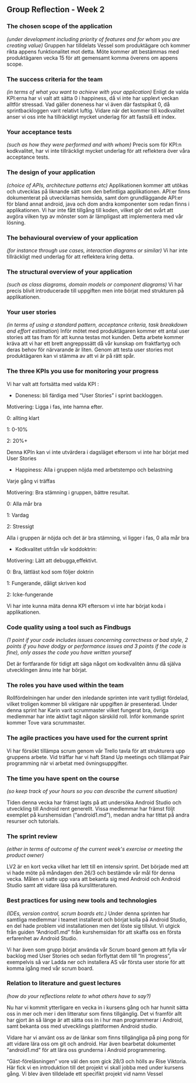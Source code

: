 ## Group Reflection - Week 2

### The chosen scope of the application 
*(under development including priority of features and for whom you are creating value)*
Gruppen har tilldelats Vessel som produktägare och kommer rikta appens funktionalitet mot detta. Möte kommer att bestämmas med produktägaren vecka 15 för att gemensamt komma överens om appens scope.  

### The success criteria for the team
*(in terms of what you want to achieve with your application)*
Enligt de valda KPI:erna har vi valt att sätta 0 i happiness, då vi inte har upplevt veckan alltför stressad. Vad gäller doneness har vi även där fastspikat 0, då sprintbackloggen varit relativt luftig. Vidare när det kommer till kodkvalitet anser vi oss inte ha tillräckligt mycket underlag för att fastslå ett index.

### Your acceptance tests
*(such as how they were performed and with whom)*
Precis som för KPI:n kodkvalitet, har vi inte tillräckligt mycket underlag för att reflektera över våra acceptance tests.

### The design of your application 
*(choice of APIs, architecture patterns etc)*
Applikationen kommer att utökas och utvecklas på liknande sätt som den befintliga applikationen. API:er finns dokumenterat på utvecklarnas hemsida, samt dom grundläggande API:er för bland annat android, java och dom andra komponenter som redan finns i applikationen. Vi har inte fått tillgång till koden, vilket gör det svårt att avgöra vilken typ av mönster som är lämpligast att implementera med vår lösning.

### The behavioural overview of your application
*(for instance through use cases, interaction diagrams or similar)*
Vi har inte tillräckligt med underlag för att reflektera kring detta.

### The structural overview of your application
*(such as class diagrams, domain models or component diagrams)*
Vi har precis blivit introducerade till uppgiften men inte börjat med strukturen på applikationen.

### Your user stories
*(in terms of using a standard pattern, acceptance criteria, task breakdown and effort estimation*)
Inför mötet med produktägaren kommer ett antal user stories att tas fram för att kunna testas mot kunden. Detta arbete kommer kräva att vi har ett brett angreppssätt då vår kunskap om fraktfartyg och deras behov för närvarande är liten. Genom att testa user stories mot produktägaren kan vi stämma av att vi är på rätt spår.


### The three KPIs you use for monitoring your progress

Vi har valt att fortsätta med valda KPI :

* Doneness: bli färdiga med “User Stories” i  sprint backloggen.

Motivering: Ligga i fas, inte hamna efter. 

0: allting klart

1: 0-10%
   
2: 20%+

Denna KPIn kan vi inte utvärdera i dagsläget eftersom vi inte har börjat med User Stories

* Happiness: Alla i gruppen nöjda med arbetstempo och belastning

Varje gång vi träffas

Motivering: Bra stämning i gruppen, bättre resultat. 

0: Alla mår bra

1: Vardag

2: Stressigt

Alla i gruppen är nöjda och det är bra stämning, vi ligger i fas, 0 alla mår bra
    
* Kodkvalitet utifrån vår koddoktrin:

Motivering: Lätt att debugga,effektivt. 

0: Bra, lättläst kod som följer doktrin
         
1: Fungerande, dåligt skriven kod
         
2: Icke-fungerande 
             
Vi har inte kunna mäta denna KPI eftersom vi inte har börjat koda i applikationen. 



### Code quality using a tool such as Findbugs
*(1 point if your code includes issues concerning correctness or bad style, 2 points if you have dodgy or performance issues and 3 points if the code is fine),
  only asses the code you have written yourself*

Det är fortfarande för tidigt att säga något om kodkvalitén ännu då själva utvecklingen ännu inte har börjat.

### The roles you have used within the team

Rollfördelningen har under den inledande sprinten inte varit tydligt fördelad, vilket troligen kommer bli viktigare när uppgiften är presenterad. Under denna sprint har Karin varit scrummaster vilket fungerat bra, övriga medlemmar har inte aktivt tagit någon särskild roll. 
Inför kommande sprint kommer Tove vara scrummaster. 

### The agile practices you have used for the current sprint
Vi har försökt tillämpa scrum genom vår Trello tavla för att strukturera upp gruppens arbete. Vid träffar har vi haft Stand Up meetings och tillämpat Pair programming när vi arbetat med övningsuppgifter.


### The time you have spent on the course
*(so keep track of your hours so you can describe the current situation)*

Tiden denna vecka har främst lagts på att undersöka Android Studio och utveckling till Android rent generellt. Vissa medlemmar har främst följt exemplet på kurshemsidan (“android1.md”), medan andra har tittat på andra resurser och tutorials.


### The sprint review
*(either in terms of outcome of the current week's exercise or meeting the product owner)*

LV2 är en kort vecka vilket har lett till en intensiv sprint. Det började med att vi hade möte på måndagen den 26/3 och bestämde vår mål för denna vecka. Målen vi satte upp vara att bekanta sig med Android och Android Studio samt att vidare läsa på kurslitteraturen. 

### Best practices for using new tools and technologies
*(IDEs, version control, scrum boards etc.)*
Under denna sprinten har samtliga medlemmar i teamet installerat och börjat kolla på Android Studio, en del hade problem vid installationen men det löste sig tillslut. Vi utgick från guiden “Andriod1.md”  från kurshemsidan för att skaffa oss en första erfarenhet av Android Studio.

Vi har även som grupp börjat använda vår Scrum board genom att fylla vår backlog med User Stories och sedan förflyttat dem till “In progress”, exempelvis så var Ladda ner och installera AS vår första user storie för att komma igång med vår scrum board. 

### Relation to literature and guest lectures
*(how do your reflections relate to what others have to say?)*

Nu har vi kommit ytterligare en vecka in i kursens gång och har hunnit sätta oss in mer och mer i den litteratur som finns tillgänglig. Det vi framför allt har gjort än så länge är att sätta oss in i hur man programmerar i Android, samt bekanta oss med utvecklings plattformen Android studio. 

Vidare har vi använt oss av de länkar som finns tillgängliga på ping pong för att vidare lära oss om git och android. Har även bearbetat dokumentet “android1.md” för att lära oss grunderna i Android programmering. 

“Gäst-föreläsningen” vore väl den som gick 28/3 och hölls av Rise Viktoria. Här fick vi en introduktion till det projekt vi skall jobba med under kursens gång. Vi blev även tilldelade ett specifikt projekt vid namn Vessel
